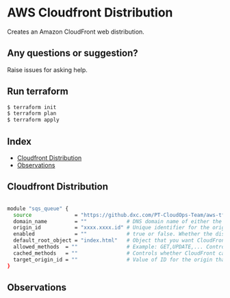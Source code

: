 # AWS Cloudfront Distribution

Creates an Amazon CloudFront web distribution.

## Any questions or suggestion?

Raise issues for asking help.

## Run terraform

```bash
$ terraform init
$ terraform plan
$ terraform apply
```

## Index
  - [Cloudfront Distribution ](#cloudfront-distribution-)
  - [Observations ](#observations-)

## Cloudfront Distribution <a name="cloudfront_distribution"></a>
```bash

module "sqs_queue" {
  source              = "https://github.dxc.com/PT-CloudOps-Team/aws-tf-catalog/tree/main/terraform-aws-cloudfront-distribution"
  domain_name         = ""             # DNS domain name of either the S3 bucket, or web site of your custom origin.
  origin_id           = "xxxx.xxxx.id" # Unique identifier for the origin.
  enabled             = ""             # true or false. Whether the distribution is enabled to accept end user requests for content
  default_root_object = "index.html"   # Object that you want CloudFront to return when an end user requests the root URL.
  allowed_methods  = ""                # Example: GET,UPDATE,... Controls which HTTP methods CloudFront processes and forwards to your Amazon S3 bucket or your custom origin.
  cached_methods   = ""                # Controls whether CloudFront caches the response to requests using the specified HTTP methods.
  target_origin_id = ""                # Value of ID for the origin that you want CloudFront to route requests to when a request matches the path pattern either for a cache behavior or for the default cache behavior.
}

```

## Observations <a name="observations"></a>

